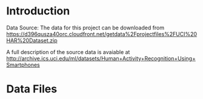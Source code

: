 # Introduction 

Data Source: 
The data for this project can be downloaded from https://d396qusza40orc.cloudfront.net/getdata%2Fprojectfiles%2FUCI%20HAR%20Dataset.zip

A full description of the source data is avaiable at http://archive.ics.uci.edu/ml/datasets/Human+Activity+Recognition+Using+Smartphones

# Data Files
